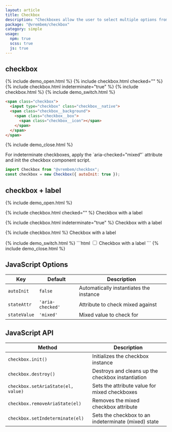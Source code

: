 ```yaml
---
layout: article
title: Checkbox
description: "Checkboxes allow the user to select multiple options from a set."
package: "@vrembem/checkbox"
category: simple
usage:
  npm: true
  scss: true
  js: true
---
```


## checkbox

{% include demo_open.html %}
  {% include checkbox.html checked="" %}
  {% include checkbox.html indeterminate="true" %}
  {% include checkbox.html %}
{% include demo_switch.html %}
```html
<span class="checkbox">
  <input type="checkbox" class="checkbox__native">
  <span class="checkbox__background">
    <span class="checkbox__box">
      <span class="checkbox__icon"></span>
    </span>
  </span>
</span>
```
{% include demo_close.html %}

<div class="notice notice_type_info type"  markdown="1">
For indeterminate checkboxes, apply the `aria-checked="mixed"` attribute and init the checkbox component script.
</div>

```js
import Checkbox from "@vrembem/checkbox";
const checkbox = new Checkbox({ autoInit: true });
```

## checkbox + label

{% include demo_open.html %}
<p>
  <label>
    {% include checkbox.html checked="" %}
    Checkbox with a label
  </label>
</p>
<p>
  <label>
    {% include checkbox.html indeterminate="true" %}
    Checkbox with a label
  </label>
</p>
<p>
  <label>
    {% include checkbox.html %}
    Checkbox with a label
  </label>
</p>
{% include demo_switch.html %}
```html
<label>
  <span class="checkbox">
    <input type="checkbox" class="checkbox__native">
    <span class="checkbox__background">
      <span class="checkbox__box">
        <span class="checkbox__icon"></span>
      </span>
    </span>
  </span>
  Checkbox with a label
</label>
```
{% include demo_close.html %}

## JavaScript Options

<div class="scroll-box">
  <table class="table table_style_bordered table_zebra table_hover table_responsive_lg">
    <thead>
      <tr class="border_top_0">
        <th>Key</th>
        <th>Default</th>
        <th>Description</th>
      </tr>
    </thead>
    <tbody>
      <tr>
        <td data-mobile-label="Key"><code class="code text_nowrap">autoInit</code></td>
        <td data-mobile-label="Default"><code class="code color_secondary text_nowrap">false</code></td>
        <td data-mobile-label="Desc">Automatically instantiates the instance</td>
      </tr>
      <tr>
        <td data-mobile-label="Key"><code class="code text_nowrap">stateAttr</code></td>
        <td data-mobile-label="Default"><code class="code color_secondary text_nowrap">'aria-checked'</code></td>
        <td data-mobile-label="Desc">Attribute to check mixed against</td>
      </tr>
      <tr>
        <td data-mobile-label="Key"><code class="code text_nowrap">stateValue</code></td>
        <td data-mobile-label="Default"><code class="code color_secondary text_nowrap">'mixed'</code></td>
        <td data-mobile-label="Desc">Mixed value to check for</td>
      </tr>
    </tbody>
  </table>
</div>

## JavaScript API

<div class="scroll-box">
  <table class="table table_style_bordered table_zebra table_hover table_responsive_lg">
    <thead>
      <tr class="border_top_0">
        <th>Method</th>
        <th>Description</th>
      </tr>
    </thead>
    <tbody>
      <tr>
        <td data-mobile-label="Method"><code class="code text_nowrap">checkbox.init()</code></td>
        <td data-mobile-label="Desc">Initializes the checkbox instance</td>
      </tr>
      <tr>
        <td data-mobile-label="Method"><code class="code text_nowrap">checkbox.destroy()</code></td>
        <td data-mobile-label="Desc">Destroys and cleans up the checkbox instantiation</td>
      </tr>
      <tr>
        <td data-mobile-label="Method"><code class="code text_nowrap">checkbox.setAriaState(el, value)</code></td>
        <td data-mobile-label="Desc">Sets the attribute value for mixed checkboxes</td>
      </tr>
      <tr>
        <td data-mobile-label="Method"><code class="code text_nowrap">checkbox.removeAriaState(el)</code></td>
        <td data-mobile-label="Desc">Removes the mixed checkbox attribute</td>
      </tr>
      <tr>
        <td data-mobile-label="Method"><code class="code text_nowrap">checkbox.setIndeterminate(el)</code></td>
        <td data-mobile-label="Desc">Sets the checkbox to an indeterminate (mixed) state</td>
      </tr>
    </tbody>
  </table>
</div>
